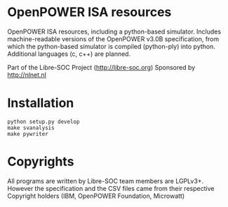 # OpenPOWER ISA resources

OpenPOWER ISA resources, including a python-based simulator.
Includes machine-readable versions of the OpenPOWER v3.0B 
specification, from which the python-based simulator is
compiled (python-ply) into python.  Additional languages
(c, c++) are planned.

Part of the Libre-SOC Project (http://libre-soc.org)
Sponsored by http://nlnet.nl

# Installation

    python setup.py develop
    make svanalysis
    make pywriter

# Copyrights

All programs are written by Libre-SOC team members are LGPLv3+.
However the specification and the CSV files came from their
respective Copyright holders (IBM, OpenPOWER Foundation, Microwatt)
